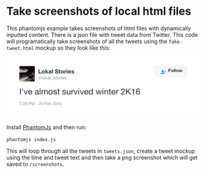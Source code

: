 # Take screenshots of local html files

This phantomjs example takes screenshots of html files with dynamically inputted content.
There is a json file with tweet data from Twitter. This code will programatically take screenshots of all the tweets using the `fake-tweet.html` mockup so they look like this:

![tweet mockup](https://raw.githubusercontent.com/lukephills/dynamic-html-screenshots/master/screenshots/1.png)

Install [PhantomJs](http://phantomjs.org/) and then run:

`phantomjs index.js`

This will loop through all the tweets in `tweets.json`, create a tweet mockup using the time and tweet text and then take a png screenshot which will get saved to `/screenshots`.

